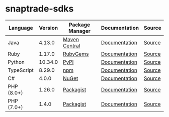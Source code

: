 # snaptrade-sdks

|Language|Version|Package Manager|Documentation|Source|
|-|-|-|-|-|
|Java|4.13.0|[Maven Central](https://central.sonatype.com/artifact/com.konfigthis/snaptrade-java-sdk/4.13.0)|[Documentation](https://github.com/passiv/snaptrade-sdks/tree/master/sdks/java/README.md)|[Source](https://github.com/passiv/snaptrade-sdks/tree/master/sdks/java)|
|Ruby|1.17.0|[RubyGems](https://rubygems.org/gems/snaptrade/versions/1.17.0)|[Documentation](https://github.com/passiv/snaptrade-sdks/tree/master/sdks/ruby/README.md)|[Source](https://github.com/passiv/snaptrade-sdks/tree/master/sdks/ruby)|
|Python|10.34.0|[PyPI](https://pypi.org/project/snaptrade-python-sdk/10.34.0)|[Documentation](https://github.com/passiv/snaptrade-sdks/tree/master/sdks/python/README.md)|[Source](https://github.com/passiv/snaptrade-sdks/tree/master/sdks/python)|
|TypeScript|8.29.0|[npm](https://www.npmjs.com/package/snaptrade-typescript-sdk/v/8.29.0)|[Documentation](https://github.com/passiv/snaptrade-sdks/tree/master/sdks/typescript/README.md)|[Source](https://github.com/passiv/snaptrade-sdks/tree/master/sdks/typescript)|
|C#|4.0.0|[NuGet](https://nuget.org/packages/SnapTrade.Net/4.0.0)|[Documentation](https://github.com/passiv/snaptrade-sdks/tree/master/sdks/csharp/README.md)|[Source](https://github.com/passiv/snaptrade-sdks/tree/master/sdks/csharp)|
|PHP (8.0+)|1.26.0|[Packagist](https://packagist.org/packages/konfig/snaptrade-php-sdk#1.26.0)|[Documentation](https://github.com/passiv/snaptrade-php-sdk/blob/main/README.md)|[Source](https://github.com/passiv/snaptrade-php-sdk)|
|PHP (7.0+)|1.4.0|[Packagist](https://packagist.org/packages/konfig/snaptrade-php-7-sdk#1.4.0)|[Documentation](https://github.com/passiv/snaptrade-php-7-sdk/blob/main/README.md)|[Source](https://github.com/passiv/snaptrade-php-7-sdk)|